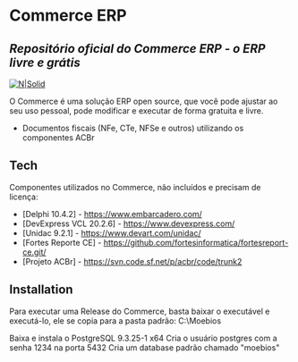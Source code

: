 # Commerce ERP
## _Repositório oficial do Commerce ERP - o ERP livre e grátis_

[![N|Solid](https://dl.moebios.com.br/logo100.png)](https://moebios.com.br)

O Commerce é uma solução ERP open source, que você pode ajustar ao seu uso pessoal, pode modificar e executar de forma gratuita e livre.

- Documentos fiscais (NFe, CTe, NFSe e outros) utilizando os componentes ACBr

## Tech

Componentes utilizados no Commerce, não incluídos e precisam de licença:

- [Delphi 10.4.2] - https://www.embarcadero.com/
- [DevExpress VCL 20.2.6] - https://www.devexpress.com/
- [Unidac 9.2.1] - https://www.devart.com/unidac/
- [Fortes Reporte CE] - https://github.com/fortesinformatica/fortesreport-ce.git/
- [Projeto ACBr] - https://svn.code.sf.net/p/acbr/code/trunk2

## Installation

Para executar uma Release do Commerce, basta baixar o executável e executá-lo, ele se copia para a pasta padrão:
C:\Moebios

Baixa e instala o PostgreSQL 9.3.25-1 x64
Cria o usuário postgres com a senha 1234 na porta 5432
Cria um database padrão chamado "moebios"

